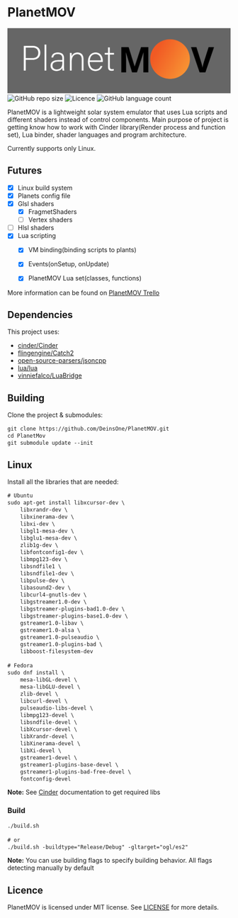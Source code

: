 # PlanetMOV

![](docs/MovIco.svg)
![GitHub repo size](https://img.shields.io/github/languages/code-size/DeinsOne/PlanetMOV?style=flat-square&color=red)
![Licence](https://img.shields.io/github/license/DeinsOne/PlanetMOV?style=flat-square&color=red)
![GitHub language count](https://img.shields.io/github/languages/count/DeinsOne/PlanetMOV?style=flat-square&color=red)

PlanetMOV is a lightweight solar system emulator that uses Lua scripts and different shaders instead of control components. Main purpose of project is getting know how to work with Cinder library(Render process and function set), Lua binder, shader languages and program architecture.

Currently supports only Linux.


## Futures

- [x] Linux build system
- [x] Planets config file
- [x] Glsl shaders
    - [x] FragmetShaders
    - [ ] Vertex shaders
- [ ] Hlsl shaders
- [x] Lua scripting
    - [x] VM binding(binding scripts to plants) 
    - [x] Events(onSetup, onUpdate)
    - [x] PlanetMOV Lua set(classes, functions)


More information can be found on [PlanetMOV Trello](https://trello.com/b/55gNFNto)



## Dependencies

This project uses:
- [cinder/Cinder](https://github.com/cinder/Cinder.git)
- [flingengine/Catch2](https://github.com/flingengine/Catch2.git)
- [open-source-parsers/jsoncpp](https://github.com/open-source-parsers/jsoncpp.git)
- [lua/lua](https://github.com/lua/lua.git)
- [vinniefalco/LuaBridge](https://github.com/vinniefalco/LuaBridge.git)



## Building

Clone the project & submodules:

```
git clone https://github.com/DeinsOne/PlanetMOV.git
cd PlanetMov
git submodule update --init
```

## Linux

Install all the libraries that are needed:

```
# Ubuntu
sudo apt-get install libxcursor-dev \
    libxrandr-dev \
    libxinerama-dev \
    libxi-dev \
    libgl1-mesa-dev \
    libglu1-mesa-dev \
    zlib1g-dev \
    libfontconfig1-dev \
    libmpg123-dev \
    libsndfile1 \
    libsndfile1-dev \
    libpulse-dev \
    libasound2-dev \
    libcurl4-gnutls-dev \
    libgstreamer1.0-dev \
    libgstreamer-plugins-bad1.0-dev \
    libgstreamer-plugins-base1.0-dev \
    gstreamer1.0-libav \
    gstreamer1.0-alsa \
    gstreamer1.0-pulseaudio \
    gstreamer1.0-plugins-bad \
    libboost-filesystem-dev

# Fedora
sudo dnf install \
    mesa-libGL-devel \
    mesa-libGLU-devel \
    zlib-devel \
    libcurl-devel \
    pulseaudio-libs-devel \
    libmpg123-devel \
    libsndfile-devel \
    libXcursor-devel \
    libXrandr-devel \
    libXinerama-devel \
    libXi-devel \
    gstreamer1-devel \
    gstreamer1-plugins-base-devel \
    gstreamer1-plugins-bad-free-devel \
    fontconfig-devel
```

__Note:__ See [Cinder](https://libcinder.org/docs/index.html) documentation to get required libs

### Build

```
./build.sh

# or 
./build.sh -buildtype="Release/Debug" -gltarget="ogl/es2"
```

__Note:__ You can use building flags to specify building behavior. All flags detecting manually by default 


## Licence

PlanetMOV is licensed under MIT license. See [LICENSE](./LICENSE) for more details.